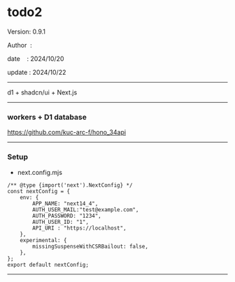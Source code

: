 ﻿# todo2

 Version: 0.9.1

 Author  :

 date    : 2024/10/20

 update  : 2024/10/22

***

d1 + shadcn/ui + Next.js

***
### workers + D1 database

https://github.com/kuc-arc-f/hono_34api

***
### Setup
* next.config.mjs

```
/** @type {import('next').NextConfig} */
const nextConfig = {
    env: {
        APP_NAME: "next14_4",
        AUTH_USER_MAIL:"test@example.com",
        AUTH_PASSWORD: "1234",
        AUTH_USER_ID: "1",
        API_URI : "https://localhost",
    }, 
    experimental: {
        missingSuspenseWithCSRBailout: false,
    },
};
export default nextConfig;
```


***